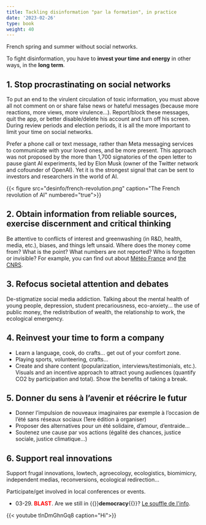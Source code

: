 ```yaml
---
title: Tackling disinformation "par la formation", in practice
date: '2023-02-26'
type: book
weight: 40
---
```


French spring and summer without social networks.

<!--more-->

To fight disinformation, you have to <b>invest your time and energy</b> in other ways, in the <b>long term</b>.

## 1. Stop procrastinating on social networks

To put an end to the virulent circulation of toxic information, you must above all not comment on or share false news or hateful messages (because more reactions, more views, more virulence...). Report/block these messages, quit the app, or better disable/delete his account and turn off his screen. During review periods and election periods, it is all the more important to limit your time on social networks.

Prefer a phone call or text message, rather than Meta messaging services to communicate with your loved ones, and be more present. This approach was not proposed by the more than 1,700 signatories of the open letter to pause giant AI experiments, led by Elon Musk (owner of the Twitter network and cofounder of OpenAI). Yet it is the strongest signal that can be sent to investors and researchers in the world of AI.

{{< figure src="desinfo/french-revolution.png" caption="The French revolution of AI" numbered="true">}}

## 2. Obtain information from reliable sources, exercise discernment and critical thinking

Be attentive to conflicts of interest and greenwashing (in R&D, health, media, etc.), biases, and things left unsaid. Where does the money come from? What is the point? What numbers are not reported? Who is forgotten or invisible? For example, you can find out about [Météo France](https://meteofrance.com/actualites-et-dossiers/actualites/climat/secheresse-32-jours-sans-pluie-en-france-record-battu) and [the CNRS](https://lejournal.cnrs.fr/articles/climatosceptiques-sur-twitter-enquete-sur-les-mercenaires-de-lintox).

## 3. Refocus societal attention and debates

De-stigmatize social media addiction. Talking about the mental health of young people, depression, student precariousness, eco-anxiety... the use of public money, the redistribution of wealth, the relationship to work, the ecological emergency.

## 4. Reinvest your time to form a company

- Learn a language, cook, do crafts… get out of your comfort zone.
- Playing sports, volunteering, crafts...
- Create and share content (popularization, interviews/testimonials, etc.). Visuals and an incentive approach to attract young audiences (quantify CO2 by participation and total). Show the benefits of taking a break.

## 5. Donner du sens à l’avenir et réécrire le futur

- Donner l’impulsion de nouveaux imaginaires par exemple à l’occasion de l’été sans réseaux sociaux (1ere édition à organiser)
- Proposer des alternatives pour un été solidaire, d’amour, d’entraide…
- Soutenez une cause par vos actions (égalité des chances, justice sociale, justice climatique…)

## 6. Support real innovations

Support frugal innovations, lowtech, agroecology, ecologistics, biomimicry, independent medias, reconversions, ecological redirection...

Participate/get involved in local conferences or events.

- 03-29. <b style="color:red;">BLAST</b>. Are we still in {{<hl>}}<b>democracy</b>{{</hl>}}? [Le souffle de l'info](https://www.blast-info.fr/articles/2023/sommes-nous-toujours-en-democratie-AwJ1_TmlTM-ONwHybrhuqQ).

{{< youtube tlnDmGhnGq8 caption="Hi">}} 